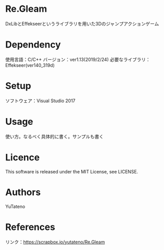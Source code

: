 # Re.Gleam
DxLibとEffekseerというライブラリを用いた3Dのジャンプアクションゲーム

# Dependency
使用言語：C/C++
バージョン：ver1.13(2019/2/24)
必要なライブラリ：Effekseer(ver140_319d)

# Setup
ソフトウェア：Visual Studio 2017

# Usage
使い方。なるべく具体的に書く。サンプルも書く

# Licence
This software is released under the MIT License, see LICENSE.

# Authors
YuTateno

# References
リンク：https://scrapbox.io/yutateno/Re.Gleam
